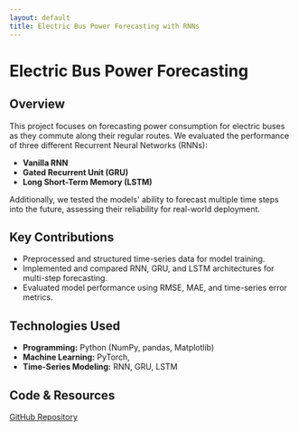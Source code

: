 ```yaml
---
layout: default
title: Electric Bus Power Forecasting with RNNs
---
```


# Electric Bus Power Forecasting  

## Overview  
This project focuses on forecasting power consumption for electric buses as they commute along their regular routes. We evaluated the performance of three different Recurrent Neural Networks (RNNs):  

- **Vanilla RNN**  
- **Gated Recurrent Unit (GRU)**  
- **Long Short-Term Memory (LSTM)**  

Additionally, we tested the models' ability to forecast multiple time steps into the future, assessing their reliability for real-world deployment.  

## Key Contributions  
- Preprocessed and structured time-series data for model training.  
- Implemented and compared RNN, GRU, and LSTM architectures for multi-step forecasting.  
- Evaluated model performance using RMSE, MAE, and time-series error metrics.  

## Technologies Used  
- **Programming:** Python (NumPy, pandas, Matplotlib)  
- **Machine Learning:** PyTorch,   
- **Time-Series Modeling:** RNN, GRU, LSTM  

## Code & Resources  
[GitHub Repository](https://github.com/g-frausto/Time-Series-Project)
